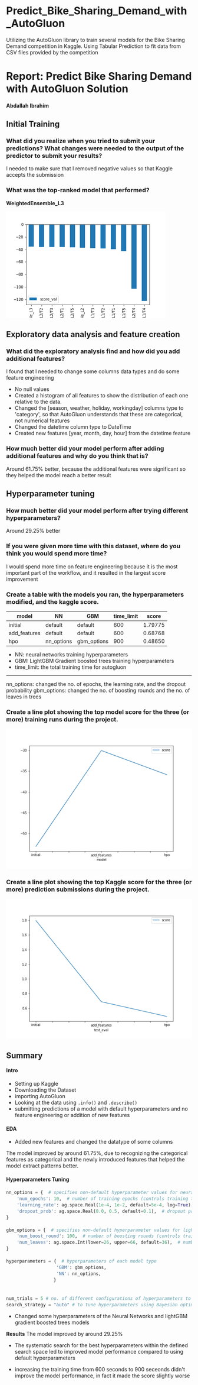 # Predict_Bike_Sharing_Demand_with_AutoGluon
Utilizing the AutoGluon library to train several models for the Bike Sharing Demand competition in Kaggle. Using Tabular Prediction to fit data from CSV files provided by the competition

# Report: Predict Bike Sharing Demand with AutoGluon Solution
#### Abdallah Ibrahim

## Initial Training
### What did you realize when you tried to submit your predictions? What changes were needed to the output of the predictor to submit your results?

I needed to make sure that I removed negative values so that Kaggle accepts the submission

### What was the top-ranked model that performed?

**WeightedEnsemble_L3**

![predictor_new_hop_models_scores.png'](img/predictor_new_hop_models_scores.png)

## Exploratory data analysis and feature creation
### What did the exploratory analysis find and how did you add additional features?

I found that I needed to change some columns data types and do some feature engineering

- No null values 
- Created a histogram of all features to show the distribution of each one relative to the data.
- Changed the [season, weather, holiday, workingday] columns type to 'category', so that AutoGluon understands that these are categorical, not numerical features
- Changed the datetime column type to DateTime
- Created new features [year, month, day, hour] from the datetime feature

### How much better did your model perform after adding additional features and why do you think that is?

Around 61.75% better, because the additional features were significant so they helped the model reach a better result

## Hyperparameter tuning
### How much better did your model perform after trying different hyperparameters?

Around 29.25% better

### If you were given more time with this dataset, where do you think you would spend more time?

I would spend more time on feature engineering because it is the most important part of the workflow, and it resulted in the largest score improvement

### Create a table with the models you ran, the hyperparameters modified, and the kaggle score.

|model|NN|GBM|time_limit|score|
|--|--|--|--|--|
|initial|default|default|600|1.79775|
|add_features|default|default|600|0.68768|
|hpo|nn_options|gbm_options|900|0.48650|

- NN: neural networks training hyperparameters
- GBM:  LightGBM Gradient boosted trees training hyperparameters
- time_limit: the total training time for autogluon
---
nn_options: changed the no. of epochs, the learning rate, and the dropout probability
gbm_options: changed the no. of boosting rounds and the no. of leaves in trees


### Create a line plot showing the top model score for the three (or more) training runs during the project.
![model_train_score.png](img/model_train_score.png)

### Create a line plot showing the top Kaggle score for the three (or more) prediction submissions during the project.

![model_test_score.png](img/model_test_score.png)

## Summary
#### Intro
- Setting up Kaggle
- Downloading the Dataset
- importing AutoGluon
- Looking at the data using `.info()` and `.describe()`
- submitting predictions of a model with default hyperparameters and no feature engineering or addition of new features

#### EDA
- Added new features and changed the datatype of some columns

The model improved by around 61.75%, due to recognizing the categorical features as categorical and the newly introduced features that helped the model extract patterns better.

#### Hyperparameters Tuning

```python
nn_options = {  # specifies non-default hyperparameter values for neural network models
    'num_epochs': 10,  # number of training epochs (controls training time of NN models)
    'learning_rate': ag.space.Real(1e-4, 1e-2, default=5e-4, log=True),  # learning rate used in training (real-valued hyperparameter searched on log-scale)
    'dropout_prob': ag.space.Real(0.0, 0.5, default=0.1),  # dropout probability (real-valued hyperparameter)
}

gbm_options = {  # specifies non-default hyperparameter values for lightGBM gradient boosted trees
    'num_boost_round': 100,  # number of boosting rounds (controls training time of GBM models)
    'num_leaves': ag.space.Int(lower=26, upper=66, default=36),  # number of leaves in trees (integer hyperparameter)
}

hyperparameters = {  # hyperparameters of each model type
                   'GBM': gbm_options,
                   'NN': nn_options,
                  }


num_trials = 5 # no. of different configurations of hyperparameters to try
search_strategy = "auto" # to tune hyperparameters using Bayesian optimization routine with a local scheduler
```

- Changed some hyperparameters of the Neural Networks and lightGBM gradient boosted trees models

**Results**
The model improved by around 29.25%

- The systematic search for the best hyperparameters within the defined search space led to improved model performance compared to using default hyperparameters

- increasing the training time from 600 seconds to 900 seceonds didn't improve the model performance, in fact it made the score slightly worse


